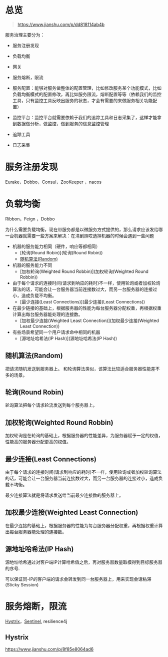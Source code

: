 # 总览

> https://www.jianshu.com/p/dd818114ab4b

服务治理主要分为：

* 服务注册发现

* 负载均衡

* 网关

* 服务熔断，限流

* 服务配置：能够对服务做整体的配置管理，比如修改服务某个功能模式，比如负载均衡模式的配置修改，再比如服务限流，熔断配置等等（依赖我们的监控工具，只有监控工具反映出服务的状态，才会有需要的来做服务相关功能配置）

* 监控平台：监控平台就需要依赖于我们的追踪工具和日志采集了，这样才能拿到数据做分析，做监控，做到服务的信息监控管理

* 追踪工具

* 日志采集

  

# 服务注册发现

Eurake，Dobbo，Consul，ZooKeeper ，nacos

# 负载均衡

Ribbon，Feign ，Dobbo

为什么需要负载均衡，现在带服务都是以微服务方式提供的，那么请求应该发给哪一台机器就需要一些方案来解决：在清剧照哎选择机器的时候会遇到一些问题

* 机器的服务能力相同（硬件，响应等都相同）
  * [轮询(Round Robin)](轮询(Round Robin))
  * [随机算法(Random)](随机算法(Random))
* 机器的服务能力不同
  * [加权轮询(Weighted Round Robbin)](加权轮询(Weighted Round Robbin))
* 由于每个请求的连接时间(请求到响应的耗时)不一样，使用轮询或者加权轮询算法的话，可能会让一台服务器当前连接数过大，而另一台服务器的连接过小，造成负载不均衡。
  * [最少连接(Least Connections)](最少连接(Least Connections))
* 在最少链接的基础上，根据服务器的性能为每台服务器分配权重，再根据权重计算出每台服务器能处理的连接数。
  * [加权最少连接(Weighted Least Connection)](加权最少连接(Weighted Least Connection))
* 有些场景希望同一个用户请求命中相同的机器
  * [源地址哈希法(IP Hash)](源地址哈希法(IP Hash))

## 随机算法(Random)

把请求随机发送到服务器上。 和轮询算法类似，该算法比较适合服务器性能差不多的场景。

## 轮询(Round Robin)

轮询算法把每个请求轮流发送到每个服务器上。

## 加权轮询(Weighted Round Robbin)

加权轮询是在轮询的基础上，根据服务器的性能差异，为服务器赋予一定的权值，性能高的服务器分配更高的权值。

## 最少连接(Least Connections)

由于每个请求的连接时间(请求到响应的耗时)不一样，使用轮询或者加权轮询算法的话，可能会让一台服务器当前连接数过大，而另一台服务器的连接过小，造成负载不均衡。

最少连接算法就是将请求发送给当前最少连接数的服务器上。

## 加权最少连接(Weighted Least Connection)

在最少连接的基础上，根据服务器的性能为每台服务器分配权重，再根据权重计算出每台服务器能处理的连接数。

## 源地址哈希法(IP Hash)

源地址哈希通过对客户端IP计算哈希值之后，再对服务器数量取模得到目标服务器的序号.

可以保证同-IP的客户端的请求会转发到同一台服务器上，用来实现会话粘滞(Sticky Session)



# 服务熔断，限流

[Hystrix](限流降级熔断/hystrix)，[Sentinel](限流降级熔断/sentinel), resilience4j

## Hystrix

https://www.jianshu.com/p/8f85e8064ad6